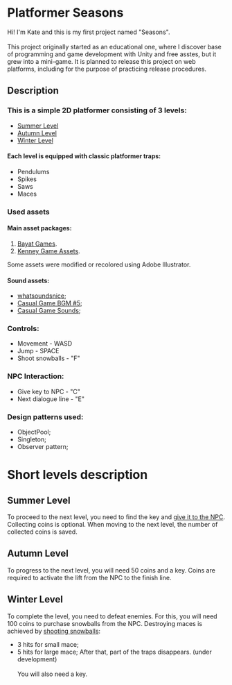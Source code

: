 # Platformer Seasons
Hi! I'm Kate and this is my first project named "Seasons". <br> <br>
This project originally started as an educational one, where I discover base of programming and game development with Unity and free asstes, but it grew into a mini-game. It is planned to release this project on web platforms, including for the purpose of practicing release procedures.

## Description
### This is a simple 2D platformer consisting of 3 levels:

* [Summer Level](#Summer-Level)
* [Autumn Level](#Autumn-Level)
* [Winter Level](#Winter-Level)

#### Each level is equipped with classic platformer traps:
* Pendulums
* Spikes
* Saws
* Maces
### Used assets
#### Main asset packages:

1. [Bayat Games](https://assetstore.unity.com/packages/2d/environments/free-platform-game-assets-85838).
2. [Kenney Game Assets](https://kenney.itch.io/kenney-game-assets).

Some assets were modified or recolored using Adobe Illustrator.

#### Sound assets:

* [whatsoundsnice](https://assetstore.unity.com/publishers/67969);
* [Casual Game BGM #5](https://assetstore.unity.com/packages/audio/music/casual-game-bgm-5-135943);
* [Casual Game Sounds](https://assetstore.unity.com/packages/audio/sound-fx/free-casual-game-sfx-pack-54116);

### Controls:

* Movement - WASD
* Jump - SPACE
* Shoot snowballs - "F"

### NPC Interaction:
* Give key to NPC - "C"
* Next dialogue line - "E"

### Design patterns used:

* ObjectPool;
* Singleton;
* Observer pattern;

# Short levels description

## Summer Level

To proceed to the next level, you need to find the key and [give it to the NPC](#Give-key-to-NPC---"C").
Collecting coins is optional.
When moving to the next level, the number of collected coins is saved.

## Autumn Level

To progress to the next level, you will need 50 coins and a key.
Coins are required to activate the lift from the NPC to the finish line.

## Winter Level

To complete the level, you need to defeat enemies. For this, you will need 100 coins to purchase snowballs from the NPC. 
Destroying maces is achieved by [shooting snowballs](Shoot-snowballs---"F"):
- 3 hits for small mace;
- 5 hits for large mace;
After that, part of the traps disappears. (under development) <br> <br>
You will also need a key. <br> <br>





